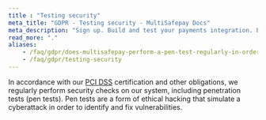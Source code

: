 ```yaml
---
title : "Testing security"
meta_title: "GDPR - Testing security - MultiSafepay Docs"
meta_description: "Sign up. Build and test your payments integration. Explore our products and services. Use our API reference, SDKs, and wrappers. Get support."
read_more: "."
aliases:
    - /faq/gdpr/does-multisafepay-perform-a-pen-test-regularly-in-order-to-test-security-measures
    - /faq/gdpr/testing-security
---
```


In accordance with our [PCI DSS](/faq/general/multisafepay-glossary/#payment-card-industry-data-security-standard-pci-dss) certification and other obligations, we regularly perform security checks on our system, including penetration tests (pen tests). Pen tests are a form of ethical hacking that simulate a cyberattack in order to identify and fix vulnerabilities.
